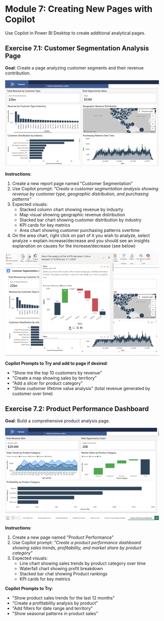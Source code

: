 # Module 7: Creating New Pages with Copilot

Use Copilot in Power BI Desktop to create additional analytical pages.

## Exercise 7.1: Customer Segmentation Analysis Page
**Goal**: Create a page analyzing customer segments and their revenue contribution.

![Customer segmentation analysis dashboard](https://github.com/alipouw13/ai-powerbi/blob/main/images/customer-seg.png)

**Instructions**:
1. Create a new report page named "Customer Segmentation"
2. Use Copilot prompt: *"Create a customer segmentation analysis showing revenue by customer type, geographic distribution, and purchasing patterns"*
3. Expected visuals:
   - Stacked column chart showing revenue by indusrty
   - Map visual showing geographic revenue distribution
   - Stacked bar chart showing customer distribution by industry
   - KPI cards for key metrics
   - Area chart showing customer purchasing patterns overtime
4. On the area chart, right click on part of it you wish to analyze, select analyze > explain increase/decrease and you should see an insights explanation on causes for the increase/decrease (see below)

![Area chart insights](https://github.com/alipouw13/ai-powerbi/blob/main/images/insights-area-chart.png)

**Copilot Prompts to Try and add to page if desired**:
- "Show me the top 10 customers by revenue"
- "Create a map showing sales by territory"
- "Add a slicer for product category"
- "Show customer lifetime value analysis" (total revenue generated by customer over time)

## Exercise 7.2: Product Performance Dashboard
**Goal**: Build a comprehensive product analysis page.

![Product performance dashboard](https://github.com/alipouw13/ai-powerbi/blob/main/images/product-perf.png)

**Instructions**:
1. Create a new page named "Product Performance"
2. Use Copilot prompt: *"Create a product performance dashboard showing sales trends, profitability, and market share by product category"*
3. Expected visuals:
   - Line chart showing sales trends by product category over time
   - Waterfall chart showing profit breakdown
   - Stacked bar chat showing Product rankings
   - KPI cards for key metrics

**Copilot Prompts to Try**:
- "Show product sales trends for the last 12 months"
- "Create a profitability analysis by product"
- "Add filters for date range and territory"
- "Show seasonal patterns in product sales"
